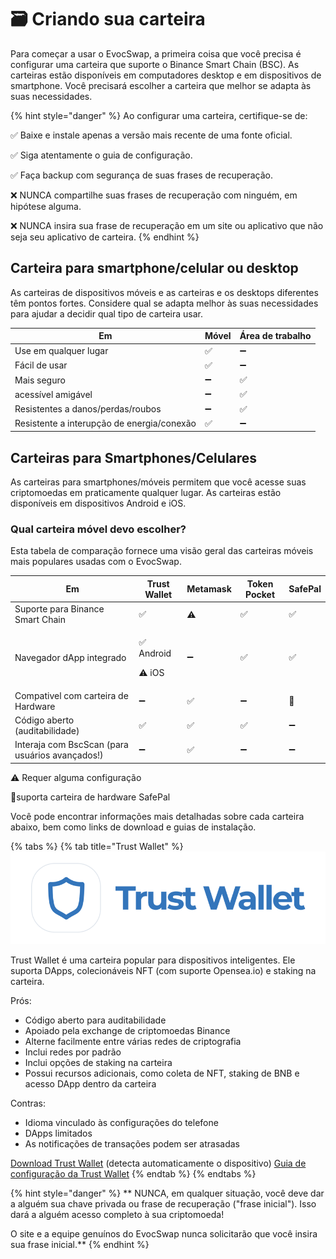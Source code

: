 # 🗃 Criando sua carteira

Para começar a usar o EvocSwap, a primeira coisa que você precisa é configurar uma carteira que suporte o Binance Smart Chain (BSC). As carteiras estão disponíveis em computadores desktop e em dispositivos de smartphone. Você precisará escolher a carteira que melhor se adapta às suas necessidades.

{% hint style="danger" %}
Ao configurar uma carteira, certifique-se de:

✅ Baixe e instale apenas a versão mais recente de uma fonte oficial.&#x20;

✅ Siga atentamente o guia de configuração.&#x20;

✅ Faça backup com segurança de suas frases de recuperação.&#x20;

❌ NUNCA compartilhe suas frases de recuperação com ninguém, em hipótese alguma.&#x20;

❌ NUNCA insira sua frase de recuperação em um site ou aplicativo que não seja seu aplicativo de carteira.
{% endhint %}



## Carteira para smartphone/celular ou desktop

As carteiras de dispositivos móveis e as carteiras e os desktops diferentes têm pontos fortes. Considere qual se adapta melhor às suas necessidades para ajudar a decidir qual tipo de carteira usar.

| Em                                         | Móvel | Área de trabalho |
| ------------------------------------------ | ----- | ---------------- |
| Use em qualquer lugar                      | ✅     | ➖                |
| Fácil de usar                              | ✅     | ➖                |
| Mais seguro                                | ➖     | ✅                |
| acessível amigável                         | ➖     | ✅                |
| Resistentes a danos/perdas/roubos          | ➖     | ✅                |
| Resistente a interupção de energia/conexão | ✅     | ➖                |

## **Carteiras para Smartphones/Celulares**

As carteiras para smartphones/móveis permitem que você acesse suas criptomoedas em praticamente qualquer lugar. As carteiras estão disponíveis em dispositivos Android e iOS.

### Qual carteira móvel devo escolher?

Esta tabela de comparação fornece uma visão geral das carteiras móveis mais populares usadas com o EvocSwap.

| Em                                              | Trust Wallet                  | Metamask | Token Pocket | SafePal |
| ----------------------------------------------- | ----------------------------- | -------- | ------------ | ------- |
| Suporte para Binance Smart Chain                | ✅                             | ⚠️       | ✅            | ✅       |
| Navegador dApp integrado                        | <p>✅ Android</p><p>⚠️ iOS</p> | ➖        | ✅            | ✅       |
| Compativel com carteira de Hardware             | ➖                             | ✅        | ➖            | 🔶      |
| Código aberto (auditabilidade)                  | ✅                             | ✅        | ✅            | ➖       |
| Interaja com BscScan (para usuários avançados!) | ➖                             | ✅        | ➖            | ➖       |

⚠️ Requer alguma configuração

🔶suporta carteira de hardware SafePal

Você pode encontrar informações mais detalhadas sobre cada carteira abaixo, bem como links de download e guias de instalação.

{% tabs %}
{% tab title="Trust Wallet" %}
![](.gitbook/assets/Trustwallet.png)

Trust Wallet é uma carteira popular para dispositivos inteligentes. Ele suporta DApps, colecionáveis ​​NFT (com suporte Opensea.io) e staking na carteira.

Prós:

* Código aberto para auditabilidade
* Apoiado pela exchange de criptomoedas Binance
* Alterne facilmente entre várias redes de criptografia
* Inclui redes por padrão
* Inclui opções de staking na carteira
* Possui recursos adicionais, como coleta de NFT, staking de BNB e acesso DApp dentro da carteira

Contras:

* Idioma vinculado às configurações do telefone
* DApps limitados
* As notificações de transações podem ser atrasadas

[Download Trust Wallet](https://trustwallet.com) (detecta automaticamente o dispositivo)                                     [Guia de configuração da Trust Wallet](https://www.binance.com/en/blog/ecosystem/how-to-set-up-and-use-trust-wallet-for-binance-smart-chain-421499824684901157)
{% endtab %}
{% endtabs %}

{% hint style="danger" %}
\*\* NUNCA, em qualquer situação, você deve dar a alguém sua chave privada ou frase de recuperação ("frase inicial"). Isso dará a alguém acesso completo à sua criptomoeda!

O site e a equipe genuínos do EvocSwap nunca solicitarão que você insira sua frase inicial.\*\*
{% endhint %}



###
